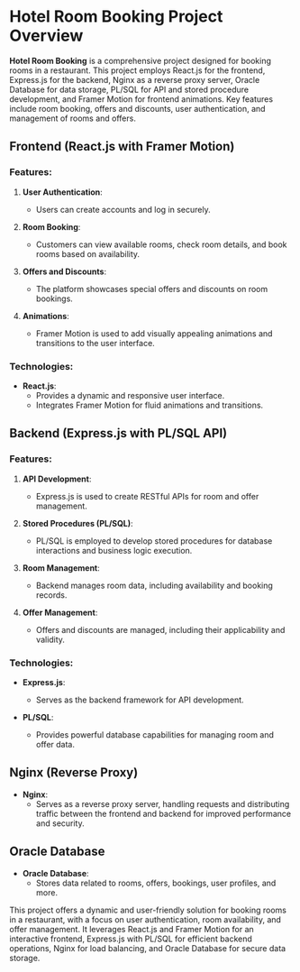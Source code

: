 # Hotel Room Booking Project Overview

**Hotel Room Booking** is a comprehensive project designed for booking rooms in a restaurant. This project employs React.js for the frontend, Express.js for the backend, Nginx as a reverse proxy server, Oracle Database for data storage, PL/SQL for API and stored procedure development, and Framer Motion for frontend animations. Key features include room booking, offers and discounts, user authentication, and management of rooms and offers.

## Frontend (React.js with Framer Motion)

### Features:

1. **User Authentication**:
   - Users can create accounts and log in securely.

2. **Room Booking**:
   - Customers can view available rooms, check room details, and book rooms based on availability.

3. **Offers and Discounts**:
   - The platform showcases special offers and discounts on room bookings.

4. **Animations**:
   - Framer Motion is used to add visually appealing animations and transitions to the user interface.

### Technologies:

- **React.js**:
   - Provides a dynamic and responsive user interface.
   - Integrates Framer Motion for fluid animations and transitions.

## Backend (Express.js with PL/SQL API)

### Features:

1. **API Development**:
   - Express.js is used to create RESTful APIs for room and offer management.

2. **Stored Procedures (PL/SQL)**:
   - PL/SQL is employed to develop stored procedures for database interactions and business logic execution.

3. **Room Management**:
   - Backend manages room data, including availability and booking records.

4. **Offer Management**:
   - Offers and discounts are managed, including their applicability and validity.

### Technologies:

- **Express.js**:
   - Serves as the backend framework for API development.

- **PL/SQL**:
   - Provides powerful database capabilities for managing room and offer data.

## Nginx (Reverse Proxy)

- **Nginx**:
   - Serves as a reverse proxy server, handling requests and distributing traffic between the frontend and backend for improved performance and security.

## Oracle Database

- **Oracle Database**:
   - Stores data related to rooms, offers, bookings, user profiles, and more.

This project offers a dynamic and user-friendly solution for booking rooms in a restaurant, with a focus on user authentication, room availability, and offer management. It leverages React.js and Framer Motion for an interactive frontend, Express.js with PL/SQL for efficient backend operations, Nginx for load balancing, and Oracle Database for secure data storage.
